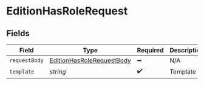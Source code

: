 # EditionHasRoleRequest


## Fields

| Field                                                                             | Type                                                                              | Required                                                                          | Description                                                                       |
| --------------------------------------------------------------------------------- | --------------------------------------------------------------------------------- | --------------------------------------------------------------------------------- | --------------------------------------------------------------------------------- |
| `requestBody`                                                                     | [EditionHasRoleRequestBody](../../models/operations/editionhasrolerequestbody.md) | :heavy_minus_sign:                                                                | N/A                                                                               |
| `template`                                                                        | *string*                                                                          | :heavy_check_mark:                                                                | Template id                                                                       |